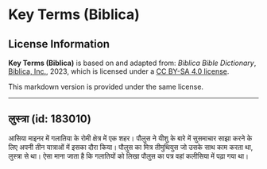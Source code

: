 # Key Terms (Biblica)

## License Information

**Key Terms (Biblica)** is based on and adapted from: _Biblica Bible Dictionary_, [Biblica, Inc.](https://www.biblica.com/), 2023, which is licensed under a [CC BY-SA 4.0 license](https://creativecommons.org/licenses/by-sa/4.0/legalcode.en).

This markdown version is provided under the same license.



--------------------------------

## लुस्त्रा (id: 183010)

आसिया माइनर में गलातिया के रोमी क्षेत्र में एक शहर। पौलुस ने यीशु के बारे में सुसमाचार साझा करने के लिए अपनी तीन यात्राओं में इसका दौरा किया। पौलुस का मित्र तीमुथियुस जो उसके साथ काम करता था, लुस्त्रा से था। ऐसा माना जाता है कि गलातियों को लिखा पौलुस का पत्र वहां कलीसिया में पढ़ा गया था।


